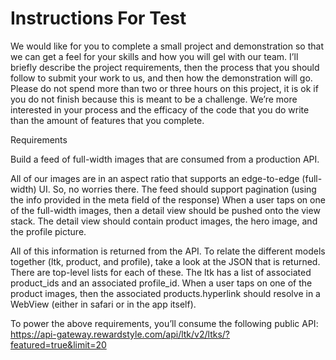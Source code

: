 #  Instructions For Test

We would like for you to complete a small project and demonstration so that we can get a feel for your skills and how you will gel with our team. I’ll briefly describe the project requirements, then the process that you should follow to submit your work to us, and then how the demonstration will go. Please do not spend more than two or three hours on this project, it is ok if you do not finish because this is meant to be a challenge. We’re more interested in your process and the efficacy of the code that you do write than the amount of features that you complete.

Requirements

Build a feed of full-width images that are consumed from a production API.

All of our images are in an aspect ratio that supports an edge-to-edge (full-width) UI. So, no worries there.
The feed should support pagination (using the info provided in the meta field of the response)
When a user taps on one of the full-width images, then a detail view should be pushed onto the view stack. The detail view should contain product images, the hero image, and the profile picture.

All of this information is returned from the API. To relate the different models together (ltk, product, and profile), take a look at the JSON that is returned. There are top-level lists for each of these. The ltk has a list of associated product_ids and an associated profile_id.
When a user taps on one of the product images, then the associated products.hyperlink should resolve in a WebView (either in safari or in the app itself).

To power the above requirements, you’ll consume the following public API: https://api-gateway.rewardstyle.com/api/ltk/v2/ltks/?featured=true&limit=20
